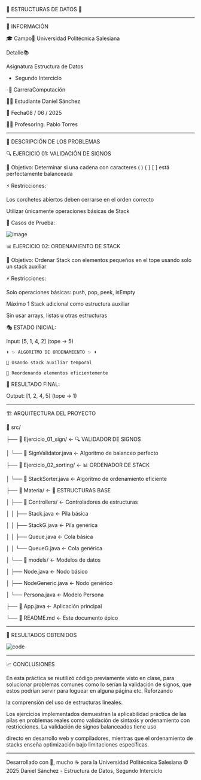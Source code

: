 🌟 ESTRUCTURAS DE DATOS 🌟

-------------------------------------------------------------------------------------------------------------
📌 INFORMACIÓN

🎓 Campo📝 Universidad Politécnica Salesiana


Detalle📚 

Asignatura Estructura de Datos 


- Segundo Interciclo

  
-🏫 CarreraComputación


👨‍💻 Estudiante  Daniel Sánchez


📅 Fecha08 / 06 / 2025


👨‍🏫 ProfesorIng. Pablo Torres

-------------------------------------------------------------------------------------------------------------

🧠 DESCRIPCIÓN DE LOS PROBLEMAS

🔍 EJERCICIO 01: VALIDACIÓN DE SIGNOS

🎯 Objetivo: Determinar si una cadena con caracteres ( ) { } [ ] está perfectamente balanceada

⚡ Restricciones:

Los corchetes abiertos deben cerrarse en el orden correcto

Utilizar únicamente operaciones básicas de Stack

🧪 Casos de Prueba:

![image](https://github.com/user-attachments/assets/1dc83371-e361-4daa-a441-c4d0b6f5d9a5)


📊 EJERCICIO 02: ORDENAMIENTO DE STACK

🎯 Objetivo: Ordenar Stack con elementos pequeños en el tope usando solo un stack auxiliar

⚡ Restricciones:

Solo operaciones básicas: push, pop, peek, isEmpty

Máximo 1 Stack adicional como estructura auxiliar

Sin usar arrays, listas u otras estructuras

🎭 ESTADO INICIAL:

Input: [5, 1, 4, 2] (tope → 5)

    ⬇️ ✨ ALGORITMO DE ORDENAMIENTO ✨ ⬇️
    
    🔄 Usando stack auxiliar temporal
    
    🎯 Reordenando elementos eficientemente

🎉 RESULTADO FINAL:

Output: [1, 2, 4, 5] (tope → 1)

-------------------------------------------------------------------------------------------------------------

🏗️ ARQUITECTURA DEL PROYECTO

📂 src/

├── 📁 Ejercicio_01_sign/           ← 🔍 VALIDADOR DE SIGNOS

│   └── 🧠 SignValidator.java         ← Algoritmo de balanceo perfecto


├── 📁 Ejercicio_02_sorting/          ← 📊 ORDENADOR DE STACK


│   └── 🚀 StackSorter.java           ← Algoritmo de ordenamiento eficiente

├── 📁 Materia/                       ← 🎪 ESTRUCTURAS BASE

│   ├── 📁 Controllers/               ← Controladores de estructuras

│   │   ├── Stack.java               ← Pila básica

│   │   ├── StackG.java              ← Pila genérica

│   │   ├── Queue.java               ← Cola básica

│   │   └── QueueG.java              ← Cola genérica

│   └── 📁 models/                    ← Modelos de datos

│       ├── Node.java                ← Nodo básico

│       ├── NodeGeneric.java         ← Nodo genérico

│       └── Persona.java             ← Modelo Persona

├── 🎯 App.java                       ← Aplicación principal

└── 📜 README.md                      ← Este documento épico

-------------------------------------------------------------------------------------------------------------

📌 RESULTADOS OBTENIDOS

![code](https://github.com/user-attachments/assets/6dcf2f65-3708-413c-a05f-e022ecf6ffc2)

-------------------------------------------------------------------------------------------------------------
📈 CONCLUSIONES

En esta práctica se reutilizó código previamente visto en clase, para solucionar problemas comunes como lo serían la validación de signos, que estos podrían servir para loguear en alguna página etc. Reforzando 

la comprensión del uso de estructuras lineales.

Los ejercicios implementados demuestran la aplicabilidad práctica de las pilas en problemas reales como validación de sintaxis y ordenamiento con restricciones. La validación de signos balanceados tiene uso 

directo en desarrollo web y compiladores, mientras que el ordenamiento de stacks enseña optimización bajo limitaciones específicas.

-------------------------------------------------------------------------------------------------------------

Desarrollado con 💝, mucho ☕ para la Universidad Politécnica Salesiana
© 2025 Daniel Sánchez - Estructura de Datos, Segundo Interciclo
